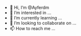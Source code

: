 - 👋 Hi, I’m @Ayferdm
- 👀 I’m interested in ...
- 🌱 I’m currently learning ...
- 💞️ I’m looking to collaborate on ...
- 📫 How to reach me ...

<!---
Ayferdm/Ayferdm is a ✨ special ✨ repository because its `README.md` (this file) appears on your GitHub profile.
You can click the Preview link to take a look at your changes.
--->
